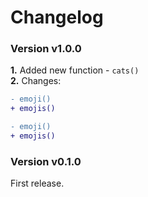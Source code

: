# Changelog

### Version v1.0.0
**1.** Added new function - `cats()`  
**2.** Changes:
```diff
- emoji()
+ emojis()
```
```diff
- emoji()
+ emojis()
```

### Version v0.1.0
First release.